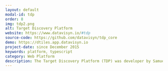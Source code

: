 ```yaml
---
layout: default
modal-id: tdp
order: 8
img: tdp2.png
alt: Target Discovery Platform
website: https://www.datavisyn.io/#tdp
source-code: https://github.com/datavisyn/tdp_core
demo: https://dtiles.app.datavisyn.io
project-date: since December 2015
keywords: platform, typescript
category: Web Platform
description: The Target Discovery Platform (TDP) was developer by Samuel Gratzl during his PhD as part a research collaboration with Boehringer Ingelheim. The platform and its application like <a href="https://ordino.caleydoapp.org" target="_blank" rel="noopener">Ordino</a> or <a href="https://dtiles.app.datavisyn.io" target="_blank" rel="noopener">dTiles</a> build the foundation for the spin-off company <a href="https://www.datavisyn.io" target="_blank" rel="noopener">datavisyn</a>.
---
```


